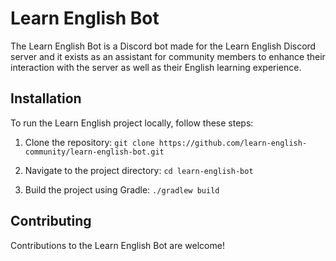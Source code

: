 # Learn English Bot

The Learn English Bot is a Discord bot made for the Learn English Discord server and it exists as an assistant for community members to enhance their interaction with the server as well as their English learning experience.

## Installation

To run the Learn English project locally, follow these steps:

1.  Clone the repository:
    `git clone https://github.com/learn-english-community/learn-english-bot.git`

2.  Navigate to the project directory:
    `cd learn-english-bot`

3.  Build the project using Gradle:
	`./gradlew build`

## Contributing
Contributions to the Learn English Bot are welcome!
